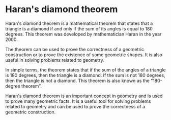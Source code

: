 # Haran's diamond theorem

Haran's diamond theorem is a mathematical theorem that states that a triangle is a diamond if and only if the sum of its angles is equal to 180 degrees. This theorem was developed by mathematician Haran in the year 2000.

The theorem can be used to prove the correctness of a geometric construction or to prove the existence of some geometric shapes. It is also useful in solving problems related to geometry.

In simple terms, the theorem states that if the sum of the angles of a triangle is 180 degrees, then the triangle is a diamond. If the sum is not 180 degrees, then the triangle is not a diamond. This theorem is also known as the “180-degree theorem”.

Haran's diamond theorem is an important concept in geometry and is used to prove many geometric facts. It is a useful tool for solving problems related to geometry and can be used to prove the correctness of a geometric construction.
